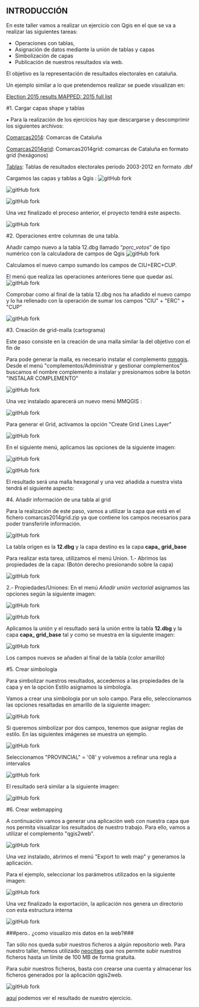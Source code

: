 ## INTRODUCCIÓN ##

En este taller  vamos a realizar un ejercicio con Qgis en el que se va a realizar las siguientes tareas: 

- Operaciones con tablas, 
- Asignación de datos mediante la unión de tablas y capas
- Simbolización de capas
- Publicación de nuestros resultados vía web.

El objetivo es la representación de resultados electorales en cataluña.

Un ejemplo similar a lo que pretendemos realizar se puede visualizan en: 

 [Election 2015 results MAPPED: 2015 full list](http://www.telegraph.co.uk/news/general-election-2015/11584325/full-results-map-uk-2015.html)


#1. Cargar capas shape y tablas

•	Para la realización de los ejercicios hay que descargarse y descomprimir los siguientes archivos:

[Comarcas2014](/datos/comarcas_14.rar): Comarcas de Cataluña

[Comarcas2014grid](/datos/capa_grid_base.rar): Comarcas2014grid: comarcas de Cataluña en formato grid (hexágonos)

[Tablas](/datos/tablas.rar): Tablas de resultados electorales periodo 2003-2012 en formato .dbf


 Cargamos las capas y tablas a Qgis : ![gitHub fork](/img/btn_add_capas.png)


![gitHub fork](/img/capas.png)


![gitHub fork](/img/menu_add.png)

Una vez finalizado el proceso anterior, el proyecto tendrá este aspecto.


![gitHub fork](/img/qgis_capas_cargadas.png)


#2. Operaciones entre columnas de una tabla.

Añadir campo nuevo a la tabla 12.dbg llamado “*porc_votos*” de tipo numérico con la calculadora de campos de Qgis ![gitHub fork](/img/calculadora_campos.JPG)
	
Calculamos el nuevo campo sumando los campos de CIU+ERC+CUP.

El menú que realiza las operaciones anteriores tiene que quedar así.
![gitHub fork](/img/add_campos.png)

Comprobar como al final de la tabla 12.dbg nos ha añadido el nuevo campo y lo ha rellenado con la operación de sumar los campos "CIU" + "ERC" + "CUP"

![gitHub fork](/img/campo_relleno.png)


#3. Creación de grid-malla (cartograma)

Este paso consiste en la creación de una malla similar la del objetivo con el fin de 

Para pode generar la malla, es necesario instalar el complemento [mmqgis](http://michaelminn.com/linux/mmqgis/). Desde el menú "complementos/Administrar y gestionar complementos" buscamos el nombre complemento a instalar y presionamos sobre la botón "INSTALAR COMPLEMENTO"

![gitHub fork](/img/mmqgis.png)

Una vez instalado aparecerá un nuevo menú MMQGIS : 

![gitHub fork](/img/menu_mmqgis.png)


Para generar el Grid, activamos la opción "Create Grid Lines Layer"

![gitHub fork](/img/menu_mmqgis_3.png)

En el siguiente menú, aplicamos las opciones de la siguiente imagen: 

![gitHub fork](/img/menu_mmqgis_4.png)

![gitHub fork](/img/menu_mmqgis_5.png)

El resultado será una malla hexagonal y una vez añadida a nuestra vista tendrá el siguiente aspecto:

#4. Añadir información de una tabla al grid

Para la realización de este paso, vamos a utilizar la capa que está en el fichero comarcas2014grid.zip ya que contiene los campos necesarios para poder transferirle información.

![gitHub fork](/img/malla_inicial.png)

La tabla origen es la **12.dbg** y la capa destino es la capa **capa_ grid_base**

Para realizar esta tarea, utilizamos  el menú Union.
 1.- Abrimos las propiedades de la capa: (Botón derecho presionando sobre la capa)

![gitHub fork](/img/menu_union.png)

 2.- Propiedades/Uniones: En el menú *Añadir unión vectorial* asignamos las opciones según la siguiente imagen:

![gitHub fork](/img/union.png)

![gitHub fork](/img/union_campos.png)

Aplicamos la unión y el resultado será la unión entre la tabla **12.dbg** y la capa **capa_ grid_base** tal y como se muestra en la siguiente imagen:

![gitHub fork](/img/union_resultado.png)

Los campos nuevos se añaden al final de la tabla (color amarillo)

#5. Crear simbología

Para simbolizar nuestros resultados, accedemos a las propiedades de la capa y en la opción Estilo asignamos la simbología.

Vamos a crear una simbología por un solo campo. Para ello, seleccionamos las opciones resaltadas en amarillo de la siguiente imagen: 

![gitHub fork](/img/simbolizar_graduado.png)

Si queremos simbolizar por dos campos, tenemos que asignar reglas de estilo. En las siguientes imágenes se muestra un ejemplo.


![gitHub fork](/img/simbolizar_reglas.png)

Seleccionamos "PROVINCIAL" = '08' y volvemos a refinar una regla a intervalos

![gitHub fork](/img/simbolizar_reglas_2.png)

El resultado será similar a la siguiente imagen:

![gitHub fork](/img/simbolizar_reglas_3.png)

#6. Crear webmapping

A continuación vamos a generar una aplicación web con nuestra capa que nos permita visualizar los resultados de nuestro trabajo. Para ello, vamos a utilizar el complemento "qgis2web".

![gitHub fork](/img/complemento_qgis2web.png)

Una vez instalado, abrimos el menú "Export to web map" y generamos la aplicación.

Para el ejemplo, seleccionar los parámetros utilizados en la siguiente imagen:

![gitHub fork](/img/webmap.png)

Una vez finalizado la exportación, la aplicación nos genera un directorio con esta estructura interna

![gitHub fork](/img/qgis2web_estructura_ficheros.png)
 

###pero.. ¿como visualizo mis datos en la web?###

Tan sólo nos queda subir nuestros ficheros a algún repositorio web. Para nuestro taller, hemos utilizado  [neocities](https://neocities.org/) que nos permite subir nuestros ficheros hasta un límite de 100 MB de forma gratuita.

Para subir nuestros ficheros, basta con crearse una cuenta y almacenar los ficheros generados por la aplicación qgis2web.

![gitHub fork](/img/neocities.png)


[aquí](http://servigis.neocities.org/qgis2web_2015_10_08-14_11_27/index.html) podemos ver el resultado de nuestro ejercicio. 




